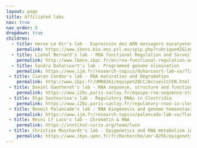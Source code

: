 ```yaml
---
layout: page
title: Affiliated labs
nav: true
nav_order: 8
dropdown: true
children:
  - title: Herve Le Hir's lab - Expression des ARN messagers eucaryotes
    permalink: https://www.ibens.bio.ens.psl.eu/spip.php?rubrique42&lang=fr
  - title: Lionel Bernard's lab - RNA functional Regulation and Surveillance
    permalink: http://www.lbmce.ibpc.fr/en/rna-functional-regulation-and-surveillance-824.htm
  - title: Sandra Duharcourt's lab - Programmed genome elimination
    permalink: https://www.ijm.fr/research-topics/duharcourt-lab-va/?lang=en
 - title: Ciaran Condon's lab - RNA maturation and Degradation
    permalink: http://www.ibpc.fr/UMR8261/equipe%20CC/AccueilCCEN.html
 - title: Daniel Gautheret's lab - RNA sequence, structure and function
    permalink: https://www.i2bc.paris-saclay.fr/equipe-rna-sequence-structure-function/
 - title: Olga Soutourina's lab - Regulatory RNAs in Clostridia
    permalink: https://www.i2bc.paris-saclay.fr/regulatory-rnas-in-clostridia/
 - title: Benoit Palancade's lab - RNA biogenesis and genome homeostasis
    permalink: https://www.ijm.fr/research-topics/palancade-lab-va/?lang=en
 - title: Reini Lf Luco's lab - Chromatin & RNA 
    permalink: https://institut-curie.org/team/luco
 - title: Christian Muschardt's lab - Epigenetics and RNA metabolism in human diseases
    permalink: https://www.ibps.upmc.fr/fr/Recherche/umr-8256/epigenetique-metabolisme-arn-maladies-humaines                
---
```

